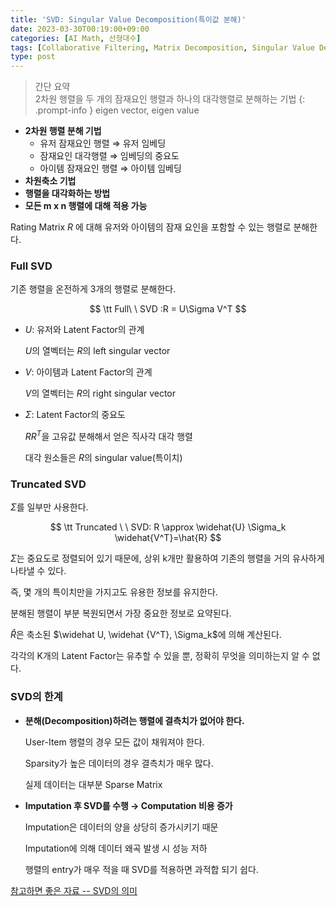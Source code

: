 ```yaml
---
title: 'SVD: Singular Value Decomposition(특이값 분해)'
date: 2023-03-30T00:19:00+09:00
categories: [AI Math, 선형대수]
tags: [Collaborative Filtering, Matrix Decomposition, Singular Value Decomposition]
type: post
---
```

> 간단 요약  
> 2차원 행렬을 두 개의 잠재요인 행렬과 하나의 대각행렬로 분해하는 기법
{: .prompt-info }
> eigen vector, eigen value
- **2차원 행렬 분해 기법**
    - 유저 잠재요인 행렬 ⇒ 유저 임베딩
    - 잠재요인 대각행렬  ⇒ 임베딩의 중요도
    - 아이템 잠재요인 행렬 ⇒ 아이템 임베딩
- **차원축소 기법**
- **행렬을 대각화하는 방법**
- **모든 m x n 행렬에 대해 적용 가능**

Rating Matrix $R$ 에 대해 유저와 아이템의 잠재 요인을 포함할 수 있는 행렬로 분해한다.

### **Full SVD**

기존 행렬을 온전하게 3개의 행렬로 분해한다.

$$
\tt Full\ \ SVD :R = U\Sigma V^T
$$

- $U$: 유저와 Latent Factor의 관계
    
    $U$의 열벡터는 $R$의 left singular vector
    
- $V$: 아이템과 Latent Factor의 관계
    
    $V$의 열벡터는 $R$의 right singular vector
    
- $\Sigma$: Latent Factor의 중요도
    
    $RR^T$을 고유값 분해해서 얻은 직사각 대각 행렬
    
    대각 원소들은 $R$의 singular value(특이치)
    

### **Truncated SVD**

$\Sigma$를 일부만 사용한다.

$$
\tt Truncated \ \  SVD: R \approx \widehat{U} \Sigma_k \widehat{V^T}=\hat{R}
$$

$\Sigma$는 중요도로 정렬되어 있기 때문에, 상위 k개만 활용하여 기존의 행렬을 거의 유사하게 나타낼 수 있다.

즉, 몇 개의 특이치만을 가지고도 유용한 정보를 유지한다.

분해된 행렬이 부분 복원되면서 가장 중요한 정보로 요약된다.

$\widehat R$은 축소된 $\widehat U, \widehat {V^T}, \Sigma_k$에 의해 계산된다.

각각의 K개의 Latent Factor는 유추할 수 있을 뿐, 정확히 무엇을 의미하는지 알 수 없다.

### **SVD의 한계**

- **분해(Decomposition)하려는 행렬에 결측치가 없어야 한다.**
    
    User-Item 행렬의 경우 모든 값이 채워져야 한다.
    
    Sparsity가 높은 데이터의 경우 결측치가 매우 많다.
    
    실제 데이터는 대부분 Sparse Matrix
    
- **Imputation 후 SVD를 수행 → Computation 비용 증가**
    
    Imputation은 데이터의 양을 상당히 증가시키기 때문
    
    Imputation에 의해 데이터 왜곡 발생 시 성능 저하
    
    행렬의 entry가 매우 적을 때 SVD를 적용하면 과적합 되기 쉽다.


[참고하면 좋은 자료 -- SVD의 의미](https://angeloyeo.github.io/2019/08/01/SVD.html)